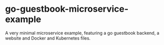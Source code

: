 # go-guestbook-microservice-example
A very minimal microservice example, featuring a go guestbook backend, a website and Docker and Kubernetes files.
